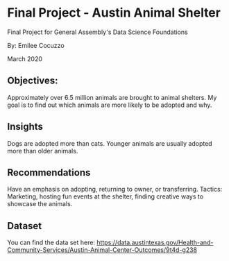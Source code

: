 # Final Project - Austin Animal Shelter 

Final Project for General Assembly's Data Science Foundations 

By: Emilee Cocuzzo

March 2020

## Objectives: 
Approximately over 6.5 million animals are brought to animal shelters.
My goal is to find out which animals are more likely to be adopted and why.


## Insights
Dogs are adopted more than cats.
Younger animals are usually adopted more than older animals.

## Recommendations
Have an emphasis on adopting, returning to owner, or transferring.
Tactics: Marketing, hosting fun events at the shelter, finding creative ways to showcase the animals.

## Dataset
You can find the data set here: https://data.austintexas.gov/Health-and-Community-Services/Austin-Animal-Center-Outcomes/9t4d-g238
